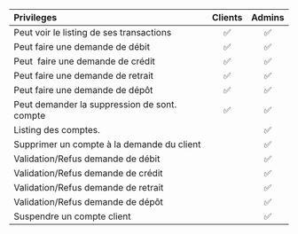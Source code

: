 | Privileges                                   | Clients | Admins |
|:-------------------------------------------- |:-------:|:------:|
| Peut voir le listing de ses transactions     | ✅       | ✅      |
| Peut faire une demande de débit              | ✅       | ✅      |
| Peut  faire une demande de crédit            | ✅       | ✅      |
| Peut faire une demande de retrait            | ✅       | ✅      |
| Peut faire une demande de dépôt              | ✅       | ✅      |
| Peut demander la suppression de sont. compte | ✅       | ✅      |
| Listing des comptes.                         |         | ✅      |
| Supprimer un compte à la demande du client   |         | ✅      |
| Validation/Refus demande de débit            |         | ✅      |
| Validation/Refus demande de crédit           |         | ✅      |
| Validation/Refus demande de retrait          |         | ✅      |
| Validation/Refus demande de dépôt            |         | ✅      |
| Suspendre un compte client                   |         | ✅      |
